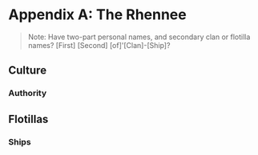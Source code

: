# Appendix A: The Rhennee


> Note: Have two-part personal names, and secondary clan or flotilla names?
> [First] [Second] [of]'[Clan]-[Ship]?

## Culture

### Authority

## Flotillas

### Ships
